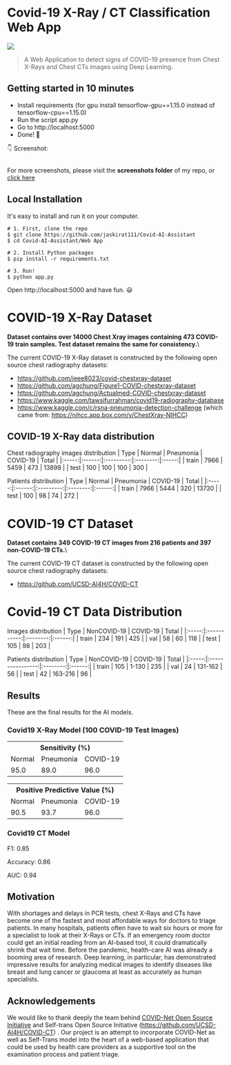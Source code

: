 # Covid-19 X-Ray / CT Classification Web App
[![](https://img.shields.io/badge/python-3.7%2B-green.svg)]()
> A Web Application to detect signs of COVID-19 presence from Chest X-Rays and Chest CTs images using Deep Learning.


## Getting started in 10 minutes

- Install requirements (for gpu install tensorflow-gpu==1.15.0 instead of tensorflow-cpu==1.15.0)
- Run the script app.py
- Go to http://localhost:5000
- Done! :tada:

:point_down: Screenshot:

<p align="center">
  <img src="screenshots/homepage.png" alt="">
</p>

For more screenshots, please visit the <b>screenshots folder</b> of my repo, or <a href="https://github.com/jaskirat111/Covid-AI-Assistant/blob/master/Web App/screenshots">click here</a>

## Local Installation

It's easy to install and run it on your computer.

```shell
# 1. First, clone the repo
$ git clone https://github.com/jaskirat111/Covid-AI-Assistant
$ cd Covid-AI-Assistant/Web App

# 2. Install Python packages
$ pip install -r requirements.txt

# 3. Run!
$ python app.py
```

Open http://localhost:5000 and have fun. :smiley:

# COVID-19 X-Ray Dataset

**Dataset contains over 14000 Chest Xray images containing 473 COVID-19 train samples. Test dataset remains the same for consistency.**\

The current COVID-19 X-Ray dataset is constructed by the following open source chest radiography datasets:
* https://github.com/ieee8023/covid-chestxray-dataset
* https://github.com/agchung/Figure1-COVID-chestxray-dataset
* https://github.com/agchung/Actualmed-COVID-chestxray-dataset
* https://www.kaggle.com/tawsifurrahman/covid19-radiography-database
* https://www.kaggle.com/c/rsna-pneumonia-detection-challenge (which came from: https://nihcc.app.box.com/v/ChestXray-NIHCC)

<!--We especially thank the Radiological Society of North America, National Institutes of Health, Figure1, Actualmed, M.E.H. Chowdhury et al., Dr. Joseph Paul Cohen and the team at MILA involved in the COVID-19 image data collection project for making data available to the global community.-->

## COVID-19 X-Ray data distribution

Chest radiography images distribution
|  Type | Normal | Pneumonia | COVID-19 | Total |
|:-----:|:------:|:---------:|:--------:|:-----:|
| train |  7966  |    5459   |   473    | 13898 |
|  test |   100  |     100   |   100    |   300 |

Patients distribution
|  Type | Normal | Pneumonia | COVID-19 |  Total |
|:-----:|:------:|:---------:|:--------:|:------:|
| train |  7966  |    5444   |    320   |  13730 |
|  test |   100  |      98   |     74   |    272 |


# COVID-19 CT Dataset
**Dataset contains 349 COVID-19 CT images from 216 patients and 397 non-COVID-19 CTs.**\

The current COVID-19 CT dataset is constructed by the following open source chest radiography datasets:
* https://github.com/UCSD-AI4H/COVID-CT

# Covid-19 CT Data Distribution
<!---
--->
Images distribution
|  Type | NonCOVID-19 | COVID-19 |  Total |
|:-----:|:-----------:|:--------:|:------:|
| train |      234    |    191   |   425  |
|  val  |       58    |     60   |   118  |
|  test |      105    |     98   |   203  |

Patients distribution
|  Type |    NonCOVID-19   | COVID-19 |  Total |
|:-----:|:----------------:|:--------:|:------:|
| train |        105       |  1-130   |   235  |
|  val  |         24       | 131-162  |    56  |
|  test |         42       | 163-216  |    96   |

## Results
These are the final results for the AI models.

### Covid19 X-Ray Model (100 COVID-19 Test Images)
<div class="tg-wrap"><table class="tg">
  <tr>
    <th class="tg-7btt" colspan="3">Sensitivity (%)</th>
  </tr>
  <tr>
    <td class="tg-7btt">Normal</td>
    <td class="tg-7btt">Pneumonia</td>
    <td class="tg-7btt">COVID-19</td>
  </tr>
  <tr>
    <td class="tg-c3ow">95.0</td>
    <td class="tg-c3ow">89.0</td>
    <td class="tg-c3ow">96.0</td>
  </tr>
</table></div>

<div class="tg-wrap"><table class="tg">
  <tr>
    <th class="tg-7btt" colspan="3">Positive Predictive Value (%)</th>
  </tr>
  <tr>
    <td class="tg-7btt">Normal</td>
    <td class="tg-7btt">Pneumonia</td>
    <td class="tg-7btt">COVID-19</td>
  </tr>
  <tr>
    <td class="tg-c3ow">90.5</td>
    <td class="tg-c3ow">93.7</td>
    <td class="tg-c3ow">96.0</td>
  </tr>
</table></div>

### Covid19 CT Model

F1: 0.85

Accuracy: 0.86

AUC: 0.94


## Motivation

With shortages and delays in PCR tests, chest X-Rays and CTs have become one of the fastest and most affordable ways for doctors to triage patients. In many hospitals, patients often have to wait six hours or more for a specialist to look at their X-Rays or CTs. If an emergency room doctor could get an initial reading from an AI-based tool, it could dramatically shrink that wait time. Before the pandemic, health-care AI was already a booming area of research. Deep learning, in particular, has demonstrated impressive results for analyzing medical images to identify diseases like breast and lung cancer or glaucoma at least as accurately as human specialists.

## Acknowledgements

We would like to thank deeply the team behind [COVID-Net Open Source Initiative](https://github.com/lindawangg/COVID-Net) and Self-trans Open Source Initiative (https://github.com/UCSD-AI4H/COVID-CT) . Our project is an attempt to incorporate COVID-Net as well as Self-Trans model into the heart of a web-based application that could be used by health care providers as a supportive tool on the examination process and patient triage.

